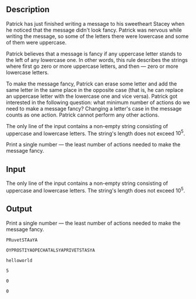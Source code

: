 ## Description

<div><p>Patrick has just finished writing a message to his sweetheart Stacey when he noticed that the message didn't look fancy. Patrick was nervous while writing the message, so some of the letters there were lowercase and some of them were uppercase.</p><p>Patrick believes that a message is <span class="tex-font-style-it">fancy</span> if any uppercase letter stands to the left of any lowercase one. In other words, this rule describes the strings where first go zero or more uppercase letters, and then — zero or more lowercase letters.</p><p>To make the message fancy, Patrick can erase some letter and add the same letter in the same place in the opposite case (that is, he can replace an uppercase letter with the lowercase one and vice versa). Patrick got interested in the following question: what minimum number of actions do we need to make a message fancy? Changing a letter's case in the message counts as one action. Patrick cannot perform any other actions.</p></div><div class="input-specification"><p>The only line of the input contains a non-empty string consisting of uppercase and lowercase letters. The string's length does not exceed <span class="tex-span">10<sup class="upper-index">5</sup></span>.</p></div><div class="output-specification"><p>Print a single number — the least number of actions needed to make the message <span class="tex-font-style-it">fancy</span>.</p></div>

## Input

<p>The only line of the input contains a non-empty string consisting of uppercase and lowercase letters. The string's length does not exceed <span class="tex-span">10<sup class="upper-index">5</sup></span>.</p>

## Output

<p>Print a single number — the least number of actions needed to make the message <span class="tex-font-style-it">fancy</span>.</p>





```input1
PRuvetSTAaYA

```




```input2
OYPROSTIYAOPECHATALSYAPRIVETSTASYA

```




```input3
helloworld

```




```output1
5

```




```output2
0

```




```output3
0

```


